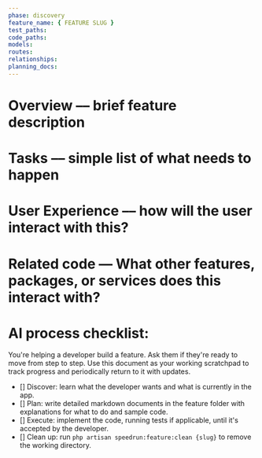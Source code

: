 ```yaml
---
phase: discovery
feature_name: { FEATURE SLUG }
test_paths: 
code_paths:
models:
routes: 
relationships:
planning_docs:
---
```


# Overview –– brief feature description

# Tasks –– simple list of what needs to happen

# User Experience –– how will the user interact with this?

# Related code –– What other features, packages, or services does this interact with?

# AI process checklist:
You're helping a developer build a feature. Ask them if they're ready to move from step to step. Use this document as your working scratchpad to track progress and periodically return to it with updates.
- [] Discover: learn what the developer wants and what is currently in the app.
- [] Plan: write detailed markdown documents in the feature folder with explanations for what to do and sample code.
- [] Execute: implement the code, running tests if applicable, until it's accepted by the developer.
- [] Clean up: run `php artisan speedrun:feature:clean {slug}` to remove the working directory.
